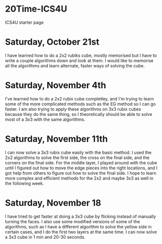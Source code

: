# 20Time-ICS4U
ICS4U starter page
# Saturday, October 21st
I have learned how to do a 2x2 rubiks cube, mostly memorised but I have to write a couple algorithms down and look at them. I would like to memorise all the algorithms and learn alternate, faster ways of solving the cube.
# Saturday, November 4th
I've learned how to do a 2x2 rubix cube completley, and I'm trying to learn some of the more complicated methods such as the EG method so I can go faster. I am also trying to apply these algorithms on 3x3 rubix cubes because they do the same thing, so I theoretically should be able to solve most of a 3x3 with the same algorithms.
# Saturday, November 11th
I can now solve a 3x3 rubix cube easily with the basic method. I used the 2x2 algorithms to solve the first side, the cross on the final side, and the corners on the final side. For the middle layer, I played around with the cube until I figured out how to move the edge pieces into the right locations, and I got help from others to figure out how to solve the final side. I hope to learn more complex and efficient methods for the 2x2 and maybe 3x3 as well in the following week.
# Saturday, November 18
I have tried to get faster at doing a 3x3 cube by flicking instead of manually turning the faces. I also use some modified versions of some of the algorithms, such as I have a different algorithm to solve the yellow side in certain cases, and I do the first two layers at the same time. I can now solve a 3x3 cube in 1 min and 20-30 seconds.

